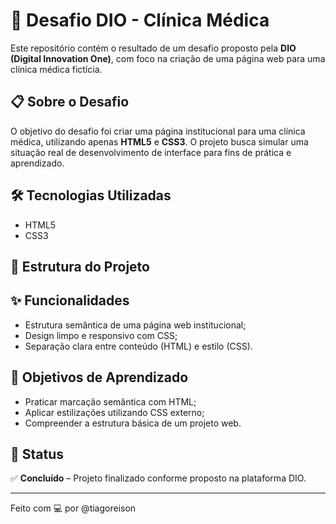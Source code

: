 # 🏥 Desafio DIO - Clínica Médica

Este repositório contém o resultado de um desafio proposto pela **DIO (Digital Innovation One)**, com foco na criação de uma página web para uma clínica médica fictícia.

## 📋 Sobre o Desafio

O objetivo do desafio foi criar uma página institucional para uma clínica médica, utilizando apenas **HTML5** e **CSS3**. O projeto busca simular uma situação real de desenvolvimento de interface para fins de prática e aprendizado.

## 🛠 Tecnologias Utilizadas

- HTML5
- CSS3

## 📁 Estrutura do Projeto


## ✨ Funcionalidades

- Estrutura semântica de uma página web institucional;
- Design limpo e responsivo com CSS;
- Separação clara entre conteúdo (HTML) e estilo (CSS).

## 🚀 Objetivos de Aprendizado

- Praticar marcação semântica com HTML;
- Aplicar estilizações utilizando CSS externo;
- Compreender a estrutura básica de um projeto web.

## 📌 Status

✅ **Concluído** – Projeto finalizado conforme proposto na plataforma DIO.

---

Feito com 💻 por @tiagoreison
